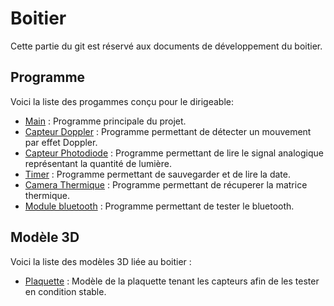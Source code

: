 # Boitier
Cette partie du git est réservé aux documents de développement du boitier.

## Programme
Voici la liste des progammes conçu pour le dirigeable:
- [Main](main_firmware) : Programme principale du projet.
- [Capteur Doppler](doppler_test) : Programme permettant de détecter un mouvement par effet Doppler.
- [Capteur Photodiode](lumen_test) : Programme permettant de lire le signal analogique 
représentant la quantité de lumière.
- [Timer](timer_test) : Programme permettant de sauvegarder et de lire la date.
- [Camera Thermique](temperatureMatrix) : Programme permettant de récuperer la matrice thermique.
- [Module bluetooth](ble_test) : Programme permettant de tester le bluetooth.

## Modèle 3D
Voici la liste des modèles 3D liée au boitier :
- [Plaquette](schema_impression_3d) : Modèle de la plaquette tenant les capteurs afin de les tester
en condition stable.